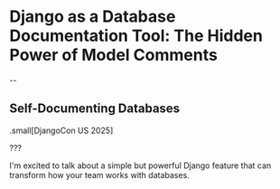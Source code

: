 # Django as a Database Documentation Tool: The Hidden Power of Model Comments

--

## Self-Documenting Databases

.small[DjangoCon US 2025]

???

I'm excited to talk about a simple but powerful Django feature that can transform how your team works with databases.
